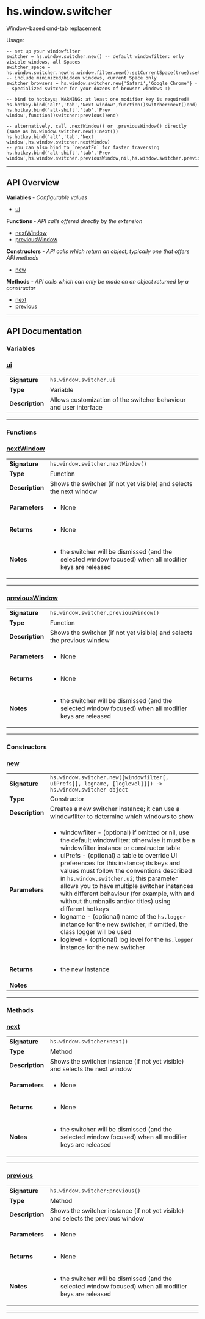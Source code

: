 # hs.window.switcher

Window-based cmd-tab replacement

Usage:
```
-- set up your windowfilter
switcher = hs.window.switcher.new() -- default windowfilter: only visible windows, all Spaces
switcher_space = hs.window.switcher.new(hs.window.filter.new():setCurrentSpace(true):setDefaultFilter{}) -- include minimized/hidden windows, current Space only
switcher_browsers = hs.window.switcher.new{'Safari','Google Chrome'} -- specialized switcher for your dozens of browser windows :)

-- bind to hotkeys; WARNING: at least one modifier key is required!
hs.hotkey.bind('alt','tab','Next window',function()switcher:next()end)
hs.hotkey.bind('alt-shift','tab','Prev window',function()switcher:previous()end)

-- alternatively, call .nextWindow() or .previousWindow() directly (same as hs.window.switcher.new():next())
hs.hotkey.bind('alt','tab','Next window',hs.window.switcher.nextWindow)
-- you can also bind to `repeatFn` for faster traversing
hs.hotkey.bind('alt-shift','tab','Prev window',hs.window.switcher.previousWindow,nil,hs.window.switcher.previousWindow)
```

---

## API Overview
**Variables** - _Configurable values_
 * [ui](#ui)

**Functions** - _API calls offered directly by the extension_
 * [nextWindow](#nextwindow)
 * [previousWindow](#previouswindow)

**Constructors** - _API calls which return an object, typically one that offers API methods_
 * [new](#new)

**Methods** - _API calls which can only be made on an object returned by a constructor_
 * [next](#next)
 * [previous](#previous)


---

## API Documentation

### Variables


### [ui](#ui)

|                                             |                                                                                     |
| --------------------------------------------|-------------------------------------------------------------------------------------|
| **Signature**                               | `hs.window.switcher.ui`                                                                    |
| **Type**                                    | Variable                                                                     |
| **Description**                             | Allows customization of the switcher behaviour and user interface                                                                     |

---
### Functions


### [nextWindow](#nextwindow)

|                                             |                                                                                     |
| --------------------------------------------|-------------------------------------------------------------------------------------|
| **Signature**                               | `hs.window.switcher.nextWindow()`                                                                    |
| **Type**                                    | Function                                                                     |
| **Description**                             | Shows the switcher (if not yet visible) and selects the next window                                                                     |
| **Parameters**                              | <ul><li>None</li></ul> |
| **Returns**                                 | <ul><li>None</li></ul>          |
| **Notes**                                   | <ul><li>the switcher will be dismissed (and the selected window focused) when all modifier keys are released</li></ul>                |

---

### [previousWindow](#previouswindow)

|                                             |                                                                                     |
| --------------------------------------------|-------------------------------------------------------------------------------------|
| **Signature**                               | `hs.window.switcher.previousWindow()`                                                                    |
| **Type**                                    | Function                                                                     |
| **Description**                             | Shows the switcher (if not yet visible) and selects the previous window                                                                     |
| **Parameters**                              | <ul><li>None</li></ul> |
| **Returns**                                 | <ul><li>None</li></ul>          |
| **Notes**                                   | <ul><li>the switcher will be dismissed (and the selected window focused) when all modifier keys are released</li></ul>                |

---
### Constructors


### [new](#new)

|                                             |                                                                                     |
| --------------------------------------------|-------------------------------------------------------------------------------------|
| **Signature**                               | `hs.window.switcher.new([windowfilter[, uiPrefs][, logname, [loglevel]]]) -> hs.window.switcher object`                                                                    |
| **Type**                                    | Constructor                                                                     |
| **Description**                             | Creates a new switcher instance; it can use a windowfilter to determine which windows to show                                                                     |
| **Parameters**                              | <ul><li>windowfilter - (optional) if omitted or nil, use the default windowfilter; otherwise it must be a windowfilter instance or constructor table</li><li>uiPrefs - (optional) a table to override UI preferences for this instance; its keys and values must follow the conventions described in `hs.window.switcher.ui`; this parameter allows you to have multiple switcher instances with different behaviour (for example, with and without thumbnails and/or titles) using different hotkeys</li><li>logname - (optional) name of the `hs.logger` instance for the new switcher; if omitted, the class logger will be used</li><li>loglevel - (optional) log level for the `hs.logger` instance for the new switcher</li></ul> |
| **Returns**                                 | <ul><li>the new instance</li></ul>          |
| **Notes**                                   | <ul></ul>                |

---
### Methods


### [next](#next)

|                                             |                                                                                     |
| --------------------------------------------|-------------------------------------------------------------------------------------|
| **Signature**                               | `hs.window.switcher:next()`                                                                    |
| **Type**                                    | Method                                                                     |
| **Description**                             | Shows the switcher instance (if not yet visible) and selects the next window                                                                     |
| **Parameters**                              | <ul><li>None</li></ul> |
| **Returns**                                 | <ul><li>None</li></ul>          |
| **Notes**                                   | <ul><li>the switcher will be dismissed (and the selected window focused) when all modifier keys are released</li></ul>                |

---

### [previous](#previous)

|                                             |                                                                                     |
| --------------------------------------------|-------------------------------------------------------------------------------------|
| **Signature**                               | `hs.window.switcher:previous()`                                                                    |
| **Type**                                    | Method                                                                     |
| **Description**                             | Shows the switcher instance (if not yet visible) and selects the previous window                                                                     |
| **Parameters**                              | <ul><li>None</li></ul> |
| **Returns**                                 | <ul><li>None</li></ul>          |
| **Notes**                                   | <ul><li>the switcher will be dismissed (and the selected window focused) when all modifier keys are released</li></ul>                |

---
